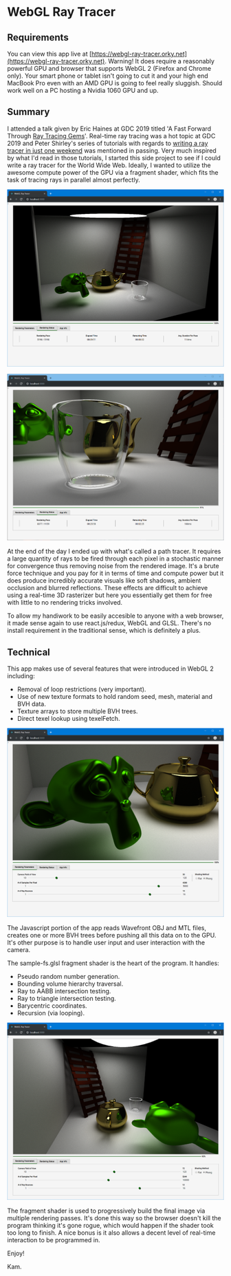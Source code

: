 # WebGL Ray Tracer

## Requirements

You can view this app live at [https://webgl-ray-tracer.orky.net](https://webgl-ray-tracer.orky.net). Warning! It does require a reasonably powerful GPU and browser that supports WebGL 2 (Firefox and Chrome only). Your smart phone or tablet isn't going to cut it and your high end MacBook Pro even with an AMD GPU is going to feel really sluggish. Should work well on a PC hosting a Nvidia 1060 GPU and up.

## Summary

I attended a talk given by Eric Haines at GDC 2019 titled 'A Fast Forward Through [Ray Tracing Gems](http://www.realtimerendering.com/raytracinggems)'. Real-time ray tracing was a hot topic at GDC 2019 and Peter Shirley's series of tutorials with regards to [writing a ray tracer in just one weekend](http://in1weekend.blogspot.com/2016/01/ray-tracing-in-one-weekend.html) was mentioned in passing. Very much inspired by what I'd read in those tutorials, I started this side project to see if I could write a ray tracer for the World Wide Web. Ideally, I wanted to utilize the awesome compute power of the GPU via a fragment shader, which fits the task of tracing rays in parallel almost perfectly.

![shot1](./screenshots/shot1.png)

![shot2](./screenshots/shot2.png)

At the end of the day I ended up with what's called a path tracer. It requires a large quantity of rays to be fired through each pixel in a stochastic manner for convergence thus removing noise from the rendered image. It's a brute force technique and you pay for it in terms of time and compute power but it does produce incredibly accurate visuals like soft shadows, ambient occlusion and blurred reflections. These effects are difficult to achieve using a real-time 3D rasterizer but here you essentially get them for free with little to no rendering tricks involved.

To allow my handiwork to be easily accesible to anyone with a web browser, it made sense again to use react.js/redux, WebGL and GLSL. There's no install requirement in the traditional sense, which is definitely a plus.

## Technical

This app makes use of several features that were introduced in WebGL 2 including:

- Removal of loop restrictions (very important).
- Use of new texture formats to hold random seed, mesh, material and BVH data.
- Texture arrays to store multiple BVH trees.
- Direct texel lookup using texelFetch.

![shot3](./screenshots/shot3.png)

The Javascript portion of the app reads Wavefront OBJ and MTL files, creates one or more BVH trees before pushing all this data on to the GPU. It's other purpose is to handle user input and user interaction with the camera.

The sample-fs.glsl fragment shader is the heart of the program. It handles:

- Pseudo random number generation.
- Bounding volume hierarchy traversal.
- Ray to AABB intersection testing.
- Ray to triangle intersection testing.
- Barycentric coordinates.
- Recursion (via looping).

![shot4](./screenshots/shot4.png)

The fragment shader is used to progressively build the final image via multiple rendering passes. It's done this way so the browser doesn't kill the program thinking it's gone rogue, which would happen if the shader took too long to finish. A nice bonus is it also allows a decent level of real-time interaction to be programmed in.

Enjoy!

Kam.
